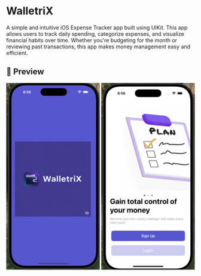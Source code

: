 # WalletriX
A simple and intuitive iOS Expense Tracker app built using UIKit. This app allows users to track daily spending, categorize expenses, and visualize financial habits over time. Whether you're budgeting for the month or reviewing past transactions, this app makes money management easy and efficient.

## 📱 Preview

<p align="center">
  <img src="WalletriX/UIScreenshots/LaunchScreen.png" alt="Screenshot 1" width="250" height="500"/>
  <img src="WalletriX/UIScreenshots/MainView.png" alt="Screenshot 2" width="250" height="500"/>
</p>
